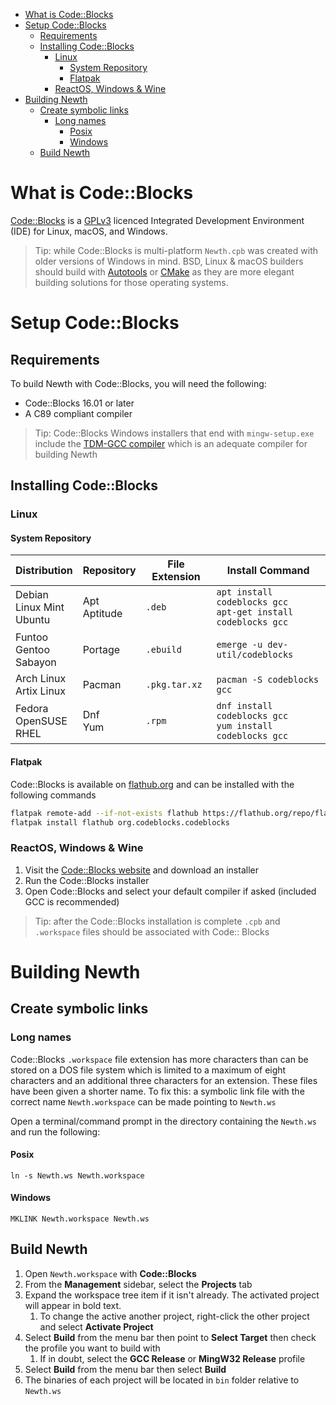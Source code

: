 <!-- TOC -->
* [What is Code::Blocks](#what-is-codeblocks)
* [Setup Code::Blocks](#setup-codeblocks)
  * [Requirements](#requirements)
  * [Installing Code::Blocks](#installing-codeblocks)
    * [Linux](#linux)
      * [System Repository](#system-repository)
      * [Flatpak](#flatpak)
    * [ReactOS, Windows & Wine](#reactos-windows--wine)
* [Building Newth](#building-newth)
  * [Create symbolic links](#create-symbolic-links)
    * [Long names](#long-names)
      * [Posix](#posix)
      * [Windows](#windows)
  * [Build Newth](#build-newth)
<!-- TOC -->

# What is Code::Blocks

[Code::Blocks](http://www.codeblocks.org/) is a [GPLv3](https://www.gnu.org/licenses/gpl-3.0.en.html) licenced
Integrated Development Environment (IDE) for Linux, macOS, and Windows.

> Tip: while Code::Blocks is multi-platform `Newth.cpb` was created with older versions of Windows in mind.
> BSD, Linux & macOS builders should build with [Autotools](../Autotool/README.md)
> or [CMake](../CMake/README.md) as they are more elegant building solutions for those operating systems.

# Setup Code::Blocks

## Requirements

To build Newth with Code::Blocks, you will need the following:

- Code::Blocks 16.01 or later
- A C89 compliant compiler

> Tip: Code::Blocks Windows installers that end with `mingw-setup.exe` include the
> [TDM-GCC compiler](https://jmeubank.github.io/tdm-gcc/) which is an adequate compiler for building Newth

## Installing Code::Blocks

### Linux

#### System Repository

| Distribution                     | Repository       | File Extension | Install Command                                                   |
|----------------------------------|------------------|----------------|-------------------------------------------------------------------|
| Debian<br/>Linux Mint<br/>Ubuntu | Apt<br/>Aptitude | `.deb`         | `apt install codeblocks gcc`<br/>`apt-get install codeblocks gcc` |
| Funtoo<br/>Gentoo<br/>Sabayon    | Portage          | `.ebuild`      | `emerge -u dev-util/codeblocks`                                   |
| Arch Linux<br/>Artix Linux       | Pacman           | `.pkg.tar.xz`  | `pacman -S codeblocks gcc`                                        |
| Fedora<br/>OpenSUSE<br/>RHEL     | Dnf<br/>Yum      | `.rpm`         | `dnf install codeblocks gcc`<br/>`yum install codeblocks gcc`     |

#### Flatpak

Code::Blocks is available on [flathub.org](https://flathub.org) and can be installed with the following commands

```bash
flatpak remote-add --if-not-exists flathub https://flathub.org/repo/flathub.flatpakrepo
flatpak install flathub org.codeblocks.codeblocks
```

### ReactOS, Windows & Wine

1. Visit the [Code::Blocks website](http://www.codeblocks.org/) and download an installer
2. Run the Code::Blocks installer
3. Open Code::Blocks and select your default compiler if asked (included GCC is recommended)

> Tip: after the Code::Blocks installation is complete `.cpb` and `.workspace` files should be associated with Code::
> Blocks

# Building Newth

## Create symbolic links

### Long names

Code::Blocks `.workspace` file extension has more characters than can be stored on a DOS file system which is limited to
a maximum of eight characters and an additional three characters for an extension.
These files have been given a shorter name.
To fix this: a symbolic link file with the correct name `Newth.workspace` can be made pointing to `Newth.ws`

Open a terminal/command prompt in the directory containing the `Newth.ws` and run the following:

#### Posix

```
ln -s Newth.ws Newth.workspace
```

#### Windows

```
MKLINK Newth.workspace Newth.ws 
```

## Build Newth

1. Open `Newth.workspace` with **Code::Blocks**
2. From the **Management** sidebar, select the **Projects** tab
3. Expand the workspace tree item if it isn't already. The activated project will appear in bold text.
    1. To change the active another project, right-click the other project and select **Activate Project**
4. Select **Build** from the menu bar then point to **Select Target** then check the profile you want to build with
    1. If in doubt, select the **GCC Release** or **MingW32 Release** profile
5. Select **Build** from the menu bar then select **Build**
6. The binaries of each project will be located in `bin` folder relative to `Newth.ws`